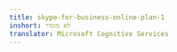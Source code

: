 ```yaml
---
title: skype-for-business-online-plan-1
inshort: לא מוגדר
translator: Microsoft Cognitive Services
---
```




